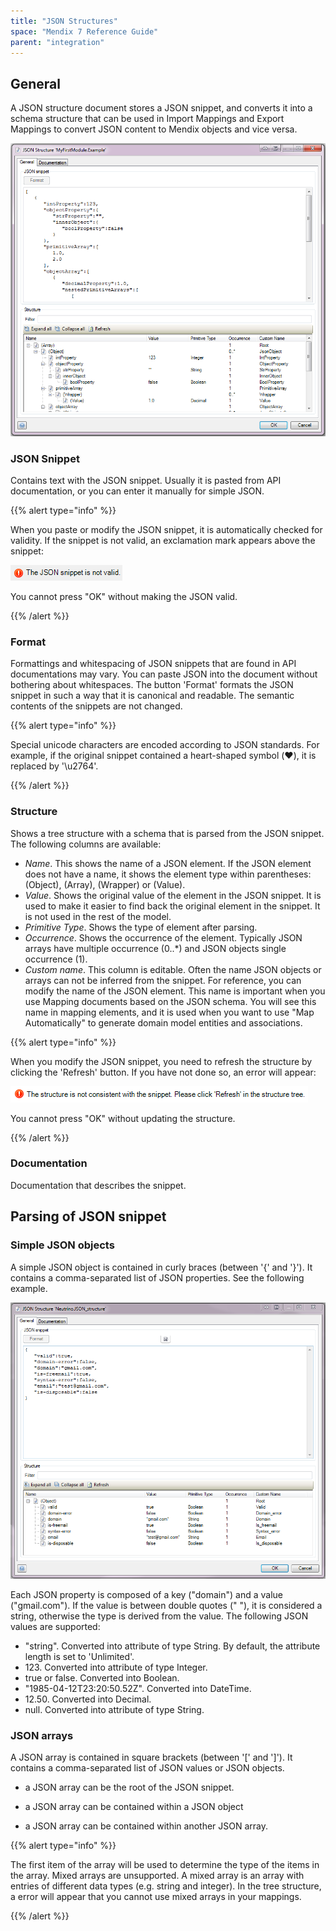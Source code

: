 ```yaml
---
title: "JSON Structures"
space: "Mendix 7 Reference Guide"
parent: "integration"
---
```



## General

A JSON structure document stores a JSON snippet, and converts it into a schema structure that can be used in Import Mappings and Export Mappings to convert JSON content to Mendix objects and vice versa. 

**![](attachments/18450089/19398772.png)**

### JSON Snippet

Contains text with the JSON snippet. Usually it is pasted from API documentation, or you can enter it manually for simple JSON.

{{% alert type="info" %}}

When you paste or modify the JSON snippet, it is automatically checked for validity. If the snippet is not valid, an exclamation mark appears above the snippet:

![](attachments/18450089/19398781.png)

You cannot press "OK" without making the JSON valid.

{{% /alert %}}

### Format

Formattings and whitespacing of JSON snippets that are found in API documentations may vary. You can paste JSON into the document without bothering about whitespaces. The button 'Format' formats the JSON snippet in such a way that it is canonical and readable. The semantic contents of the snippets are not changed.

{{% alert type="info" %}}

Special unicode characters are encoded according to JSON standards. For example, if the original snippet contained a heart-shaped symbol (❤️), it is replaced by '\u2764'.

{{% /alert %}}

### Structure

Shows a tree structure with a schema that is parsed from the JSON snippet. The following columns are available:

*   _Name_. This shows the name of a JSON element. If the JSON element does not have a name, it shows the element type within parentheses: (Object), (Array), (Wrapper) or (Value).
*   _Value_. Shows the original value of the element in the JSON snippet. It is used to make it easier to find back the original element in the snippet. It is not used in the rest of the model.
*   _Primitive_ _Type_. Shows the type of element after parsing.
*   _Occurrence_. Shows the occurrence of the element. Typically JSON arrays have multiple occurrence (0..*) and JSON objects single occurrence (1).
*   _Custom name_. This column is editable. Often the name JSON objects or arrays can not be inferred from the snippet. For reference, you can modify the name of the JSON element. This name is important when you use Mapping documents based on the JSON schema. You will see this name in mapping elements, and it is used when you want to use "Map Automatically" to generate domain model entities and associations.

{{% alert type="info" %}}

When you modify the JSON snippet, you need to refresh the structure by clicking the 'Refresh' button. If you have not done so, an error will appear:

![](attachments/18450089/19399140.png)

You cannot press "OK" without updating the structure.

{{% /alert %}}

### Documentation

Documentation that describes the snippet.

## Parsing of JSON snippet

### Simple JSON objects

A simple JSON object is contained in curly braces (between '{' and '}'). It contains a comma-separated list of JSON properties. See the following example.

![](attachments/18450089/19398775.png)

Each JSON property is composed of a key ("domain") and a value ("gmail.com"). If the value is between double quotes ("  "), it is considered a string, otherwise the type is derived from the value. The following JSON values are supported:

*   "string". Converted into attribute of type String. By default, the attribute length is set to 'Unlimited'.
*   123\. Converted into attribute of type Integer.
*   true or false. Converted into Boolean.
*   "1985-04-12T23:20:50.52Z". Converted into DateTime.
*   12.50\. Converted into Decimal.
*   null. Converted into attribute of type String.

### JSON arrays

A JSON array is contained in square brackets (between '[' and ']'). It contains a comma-separated list of JSON values or JSON objects.

*   a JSON array can be the root of the JSON snippet.

*   a JSON array can be contained within a JSON object

*   a JSON array can be contained within another JSON array.

{{% alert type="info" %}}

The first item of the array will be used to determine the type of the items in the array. Mixed arrays are unsupported. A mixed array is an array with entries of different data types (e.g. string and integer). In the tree structure, a error will appear that you cannot use mixed arrays in your mappings.

{{% /alert %}}
